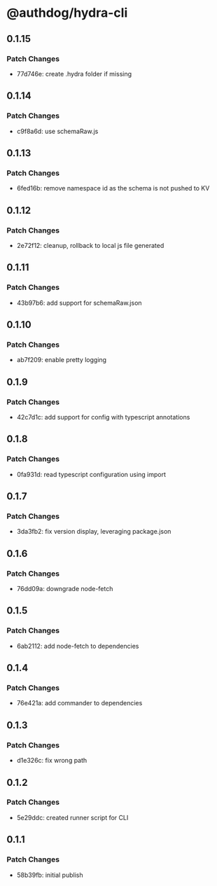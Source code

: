 # @authdog/hydra-cli

## 0.1.15

### Patch Changes

- 77d746e: create .hydra folder if missing

## 0.1.14

### Patch Changes

- c9f8a6d: use schemaRaw.js

## 0.1.13

### Patch Changes

- 6fed16b: remove namespace id as the schema is not pushed to KV

## 0.1.12

### Patch Changes

- 2e72f12: cleanup, rollback to local js file generated

## 0.1.11

### Patch Changes

- 43b97b6: add support for schemaRaw.json

## 0.1.10

### Patch Changes

- ab7f209: enable pretty logging

## 0.1.9

### Patch Changes

- 42c7d1c: add support for config with typescript annotations

## 0.1.8

### Patch Changes

- 0fa931d: read typescript configuration using import

## 0.1.7

### Patch Changes

- 3da3fb2: fix version display, leveraging package.json

## 0.1.6

### Patch Changes

- 76dd09a: downgrade node-fetch

## 0.1.5

### Patch Changes

- 6ab2112: add node-fetch to dependencies

## 0.1.4

### Patch Changes

- 76e421a: add commander to dependencies

## 0.1.3

### Patch Changes

- d1e326c: fix wrong path

## 0.1.2

### Patch Changes

- 5e29ddc: created runner script for CLI

## 0.1.1

### Patch Changes

- 58b39fb: initial publish
